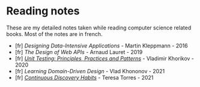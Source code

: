 # Reading notes

These are my detailed notes taken while reading computer science related books. Most of the notes are in french.

- [fr] _Designing Data-Intensive Applications_ - Martin Kleppmann - 2016
- [fr] _The Design of Web APIs_ - Arnaud Lauret - 2019
- [fr] [_Unit Testing: Principles, Practices and Patterns_](unit_testing.md) - Vladimir Khorikov - 2020
- [fr] _Learning Domain-Driven Design_ - Vlad Khononov - 2021
- [fr] [_Continuous Discovery Habits_](continuous_discovery_habits.md) - Teresa Torres - 2021

